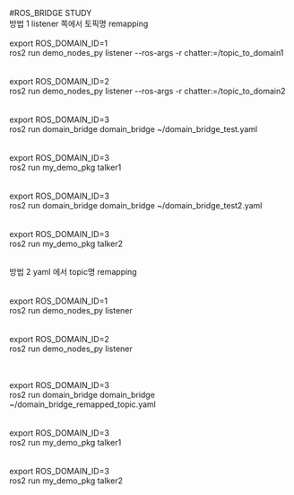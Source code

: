 #ROS_BRIDGE STUDY  
방법 1 listener 쪽에서 토픽명 remapping<br/>
<terminal1><br/>
export ROS_DOMAIN_ID=1<br/>
ros2 run demo_nodes_py listener --ros-args -r chatter:=/topic_to_domain1<br/>
<br/>
<terminal2><br/>
export ROS_DOMAIN_ID=2<br/>
ros2 run demo_nodes_py listener --ros-args -r chatter:=/topic_to_domain2<br/>
<br/>
<terminal3><br/>
export ROS_DOMAIN_ID=3<br/>
ros2 run domain_bridge domain_bridge ~/domain_bridge_test.yaml<br/>
<br/>
<terminal4><br/>
export ROS_DOMAIN_ID=3<br/>
ros2 run my_demo_pkg talker1<br/>
<br/>
<terminal5><br/>
export ROS_DOMAIN_ID=3<br/>
ros2 run domain_bridge domain_bridge ~/domain_bridge_test2.yaml<br/>
<br/>
<terminal6><br/>
export ROS_DOMAIN_ID=3<br/>
ros2 run my_demo_pkg talker2<br/>
<br/>

방법 2 yaml 에서 topic명 remapping<br/>
<br/>
<terminal1><br/>
export ROS_DOMAIN_ID=1<br/>
ros2 run demo_nodes_py listener<br/>
<br/>
<terminal2><br/>
export ROS_DOMAIN_ID=2<br/>
ros2 run demo_nodes_py listener<br/>
<br/>

<terminal3><br/>
export ROS_DOMAIN_ID=3<br/>
ros2 run domain_bridge domain_bridge ~/domain_bridge_remapped_topic.yaml<br/>
<br/>
<terminal4><br/>
export ROS_DOMAIN_ID=3<br/>
ros2 run my_demo_pkg talker1<br/>
<br/>
<terminal5><br/>
export ROS_DOMAIN_ID=3<br/>
ros2 run my_demo_pkg talker2<br/>
<br/>
